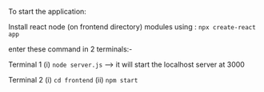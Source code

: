 To start the application:

Install react node (on frontend directory) modules using : `npx create-react app`

enter these command in 2 terminals:-

Terminal 1
(i) `node server.js`    --> it will start the localhost server at 3000

Terminal 2
(i) `cd frontend` 
(ii) `npm start`
